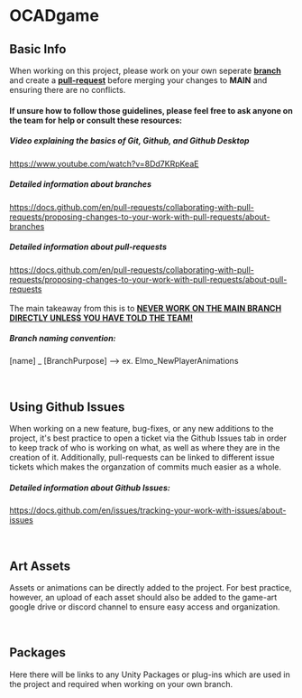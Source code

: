 # OCADgame

## Basic Info
When working on this project, please work on your own seperate **<ins>branch</ins>** and create a **<ins>pull-request</ins>** before merging your changes to **MAIN** and ensuring there are no conflicts.


#### If unsure how to follow those guidelines, please feel free to ask anyone on the team for help or consult these resources: <br>

##### Video explaining the basics of Git, Github, and Github Desktop
https://www.youtube.com/watch?v=8Dd7KRpKeaE <br>

##### Detailed information about branches
https://docs.github.com/en/pull-requests/collaborating-with-pull-requests/proposing-changes-to-your-work-with-pull-requests/about-branches

##### Detailed information about pull-requests
https://docs.github.com/en/pull-requests/collaborating-with-pull-requests/proposing-changes-to-your-work-with-pull-requests/about-pull-requests
<br>
<br>
The main takeaway from this is to <ins>**NEVER WORK ON THE MAIN BRANCH DIRECTLY UNLESS YOU HAVE TOLD THE TEAM!**</ins>

##### Branch naming convention:
[name] _ [BranchPurpose] --> ex. Elmo_NewPlayerAnimations

<br>

## Using Github Issues
When working on a new feature, bug-fixes, or any new additions to the project, it's best practice to open a ticket via the Github Issues tab in order to keep track of who is working on what, as well as where they are in the creation of it. Additionally, pull-requests can be linked to different issue tickets which makes the organzation of commits much easier as a whole.
<br>
##### Detailed information about Github Issues: <br>
https://docs.github.com/en/issues/tracking-your-work-with-issues/about-issues




<br>

## Art Assets
Assets or animations can be directly added to the project. For best practice, however, an upload of each asset should also be added to the game-art google drive or discord channel to ensure easy access and organization. 

<br>

## Packages
Here there will be links to any Unity Packages or plug-ins which are used in the project and required when working on your own branch.
